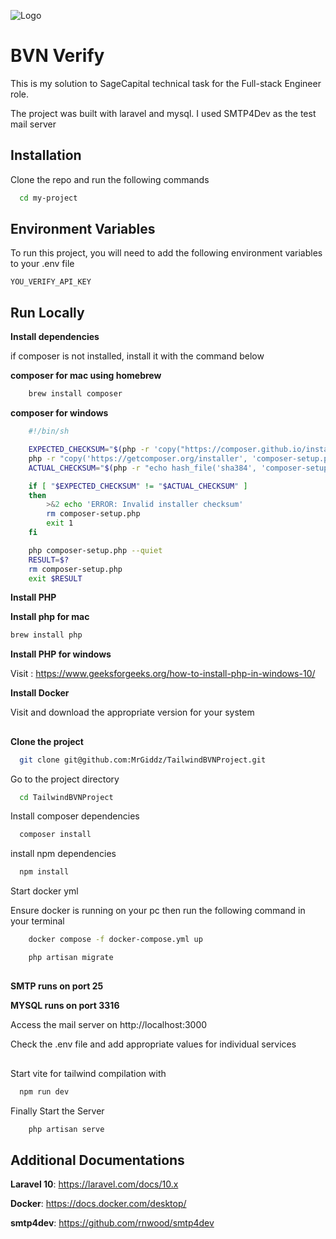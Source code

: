 
![Logo](https://raw.githubusercontent.com/laravel/art/master/logo-lockup/5%20SVG/2%20CMYK/1%20Full%20Color/laravel-logolockup-cmyk-red.svg)



# BVN Verify

This is my solution to SageCapital technical task for the Full-stack Engineer role.

The project was built with laravel and mysql. 
I used SMTP4Dev as the test mail server


## Installation

Clone the repo and run the following commands

```bash
  cd my-project
```
    
## Environment Variables

To run this project, you will need to add the following environment variables to your .env file

`YOU_VERIFY_API_KEY`


## Run Locally

__Install dependencies__

if composer is not installed, install it with the command below 

__composer for mac using homebrew__
```bash
    brew install composer
```

__composer for windows__
```bash
    #!/bin/sh

    EXPECTED_CHECKSUM="$(php -r 'copy("https://composer.github.io/installer.sig", "php://stdout");')"
    php -r "copy('https://getcomposer.org/installer', 'composer-setup.php');"
    ACTUAL_CHECKSUM="$(php -r "echo hash_file('sha384', 'composer-setup.php');")"

    if [ "$EXPECTED_CHECKSUM" != "$ACTUAL_CHECKSUM" ]
    then
        >&2 echo 'ERROR: Invalid installer checksum'
        rm composer-setup.php
        exit 1
    fi

    php composer-setup.php --quiet
    RESULT=$?
    rm composer-setup.php
    exit $RESULT
```

__Install PHP__

__Install php for mac__
```bash
brew install php
```

__Install PHP for windows__

Visit : https://www.geeksforgeeks.org/how-to-install-php-in-windows-10/


__Install Docker__

Visit and download the appropriate version for your system

## 

__Clone the project__

```bash
  git clone git@github.com:MrGiddz/TailwindBVNProject.git
```

Go to the project directory

```bash
  cd TailwindBVNProject
```

Install composer dependencies

```bash
  composer install
```

install npm dependencies

```bash
  npm install
```

Start docker yml

Ensure docker is running on your pc then run the following command in your terminal

```bash
    docker compose -f docker-compose.yml up
```

```bash
    php artisan migrate
```

## 

__SMTP runs on port 25__

__MYSQL runs on port 3316__

Access the mail server on http://localhost:3000

Check the .env file and add appropriate values for individual services

## 

Start vite for tailwind compilation with
```bash
  npm run dev
```

Finally Start the Server
```bash
    php artisan serve
```

## Additional Documentations

__Laravel 10__: https://laravel.com/docs/10.x

__Docker__: https://docs.docker.com/desktop/

__smtp4dev__: https://github.com/rnwood/smtp4dev